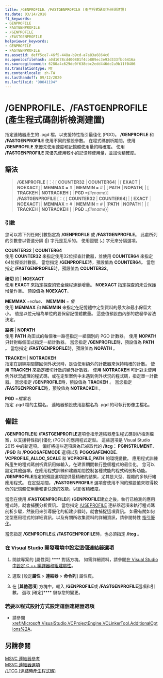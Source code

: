 ```yaml
---
title: /GENPROFILE、/FASTGENPROFILE (產生程式碼剖析檢測建置)
ms.date: 03/14/2018
f1_keywords:
- GENPROFILE
- FASTGENPROFILE
- /GENPROFILE
- /FASTGENPROFILE
helpviewer_keywords:
- GENPROFILE
- FASTGENPROFILE
ms.assetid: deff5ce7-46f5-448a-b9cd-a7a83a6864c6
ms.openlocfilehash: a0d1678cd400801f4cb809ec3e93d333fbc6416a
ms.sourcegitcommit: 6280a4c629de0f638ebc2edd446de2a9b11f0406
ms.translationtype: MT
ms.contentlocale: zh-TW
ms.lasthandoff: 09/12/2020
ms.locfileid: "90041194"
---
```

# <a name="genprofile-fastgenprofile-generate-profiling-instrumented-build"></a>/GENPROFILE、/FASTGENPROFILE (產生程式碼剖析檢測建置)

指定連結器產生的 .pgd 檔，以支援特性指引最佳化 (PGO)。 **/GENPROFILE** 和 **/FASTGENPROFILE** 使用不同的預設參數。 在程式碼剖析期間，使用 **/GENPROFILE** 來優先使用速度和記憶體使用量的精確度。 使用 **/FASTGENPROFILE** 來優先使用較小的記憶體使用量，並加快精確度。

## <a name="syntax"></a>語法

> **/GENPROFILE** \[**：**{ \[ **COUNTER32** \| **COUNTER64**] \| \[ **EXACT** \| **NOEXACT**] \| **MEMMAX =** _#_ \| **MEMMIN =** _#_ \| \[ **PATH** \| **NOPATH**] \| \[ **TRACKEH** \| **NOTRACKEH** ] \| **PGD =**_filename_}] \
> **/FASTGENPROFILE** \[**：**{ \[ **COUNTER32** \| **COUNTER64**] \| \[ **EXACT** \| **NOEXACT**] \| **MEMMAX =** _#_ \| **MEMMIN =** _#_ \| [**PATH** \| **NOPATH** ] \| \[ **TRACKEH** \| **NOTRACKEH** ] \| **PGD =**_filename_}]

### <a name="arguments"></a>引數

您可以將下列任何引數指定為 **/GENPROFILE** 或 **/FASTGENPROFILE**。 此處所列的引數會以管道分隔 (**|**) 字元是互斥的。 使用逗號 (**、**) 字元來分隔選項。

**COUNTER32** &#124; **COUNTER64**<br/>
使用 **COUNTER32** 來指定使用32位探查計數器，並使用 **COUNTER64** 來指定64位探查計數器。 當您指定 **/GENPROFILE**時，預設值為 **COUNTER64**。 當您指定 **/FASTGENPROFILE**時，預設值為 **COUNTER32**。

**確切** 的 &#124; **NOEXACT**<br/>
使用 **EXACT** 來指定探查的安全線程連鎖增量。 **NOEXACT** 指定探查的未受保護增量作業。 預設值為 **NOEXACT**。

**MEMMAX** =*value*、 **MEMMIN** = *值*<br/>
使用 **MEMMAX** 和 **MEMMIN** 來指定在記憶體中定型資料的最大和最小保留大小。 值是以位元組為單位的要保留記憶體數量。 這些值預設由內部的啟發學習法決定。

**路徑**  &#124; **NOPATH** <br/>
使用 **PATH**  為函式的每個唯一路徑指定一組個別的 PGO 計數器。 使用 **NOPATH**  只針對每個函式指定一組計數器。 當您指定 **/GENPROFILE**時，預設值為 **PATH** 。 當您指定 **/FASTGENPROFILE**時，預設值為 **NOPATH** 。

**TRACKEH**  &#124; **NOTRACKEH** <br/>
指定在訓練期間擲回例外狀況時，是否使用額外的計數器來保持精確的計數。 使用 **TRACKEH**  來指定確切計數的額外計數器。 使用 **NOTRACKEH**  可針對未使用例外狀況處理的程式碼，或在定型案例中未遇到例外狀況的程式碼，指定單一計數器。  當您指定 **/GENPROFILE**時，預設值為 **TRACKEH** 。 當您指定 **/FASTGENPROFILE**時，預設值為 **NOTRACKEH** 。

**PGD** =*檔案名*<br/>
指定 .pgd 檔的主檔名。 連結器預設使用副檔名為 .pgd 的可執行影像主檔名。

## <a name="remarks"></a>備註

**/GENPROFILE**和 **/FASTGENPROFILE**選項會指示連結器產生程式碼剖析檢測檔案，以支援特性指引優化 (PGO) 的應用程式定型。 這些選項是 Visual Studio 2015 中的新選項。 偏好將這些選項設為已被取代的 **/ltcg： PGINSTRUMENT**、 **/PGD** 和 **/POGOSAFEMODE** 選項以及 **POGOSAFEMODE**、 **VCPROFILE_ALLOC_SCALE** 和 **VCPROFILE_PATH** 的環境變數。 應用程式訓練所產生的程式碼剖析資訊用做輸入，在建置期間執行整個程式的最佳化。 您可以設定其他選項，在應用程式訓練和建置期間控制各種效能的程式碼剖析功能。 **/GENPROFILE**指定的預設選項提供最精確的結果，尤其是大型、複雜的多執行緒應用程式。 在定型期間， **/FASTGENPROFILE** 選項會使用不同的預設值來取得較低的記憶體使用量和更快速的效能，以節省精確度。

當您在使用 **/FASTGENPROFILE**的 **/GENPROFILE**建立之後，執行已檢測的應用程式時，就會捕獲分析資訊。 當您指定 [/USEPROFILE](useprofile.md) 連結器選項來執行程式碼剖析步驟，然後用來引導優化的組建步驟時，就會捕捉這項資訊。 如需有關如何定型應用程式的詳細資訊，以及有關所收集資料的詳細資訊，請參閱特性 [指引優化](../profile-guided-optimizations.md)。

當您指定 **/GENPROFILE**或 **/FASTGENPROFILE**時，也必須指定 **/ltcg** 。

### <a name="to-set-this-linker-option-in-the-visual-studio-development-environment"></a>在 Visual Studio 開發環境中設定這個連結器選項

1. 開啟專案的 [屬性頁] **** 對話方塊。 如需詳細資料，請參閱[在 Visual Studio 中設定 C ++ 編譯器和組建屬性](../working-with-project-properties.md)。

1. 選取 [設定**屬性**  >  **連結器**  >  **命令列**] 屬性頁。

1. 在 [**其他選項**] 方塊中，輸入 **/GENPROFILE**或 **/FASTGENPROFILE**選項和引數。 選取 [確定]**** 儲存您的變更。

### <a name="to-set-this-linker-option-programmatically"></a>若要以程式設計方式設定這個連結器選項

- 請參閱 <xref:Microsoft.VisualStudio.VCProjectEngine.VCLinkerTool.AdditionalOptions%2A>。

## <a name="see-also"></a>另請參閱

[MSVC 連結器參考](linking.md)<br/>
[MSVC 連結器選項](linker-options.md)<br/>
[/LTCG (連結時產生程式碼) ](ltcg-link-time-code-generation.md)<br/>
